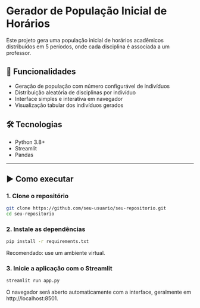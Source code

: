 # Gerador de População Inicial de Horários

Este projeto gera uma população inicial de horários acadêmicos distribuídos em 5 períodos, onde cada disciplina é associada a um professor.

## 🚀 Funcionalidades

- Geração de população com número configurável de indivíduos
- Distribuição aleatória de disciplinas por indivíduo
- Interface simples e interativa em navegador
- Visualização tabular dos indivíduos gerados

## 🛠️ Tecnologias

- Python 3.8+
- Streamlit
- Pandas

---

## ▶️ Como executar

### 1. Clone o repositório

```bash
git clone https://github.com/seu-usuario/seu-repositorio.git
cd seu-repositorio
```

### 2. Instale as dependências

```bash
pip install -r requirements.txt
```
Recomendado: use um ambiente virtual.

### 3. Inicie a aplicação com o Streamlit

```bash
streamlit run app.py
```
O navegador será aberto automaticamente com a interface, geralmente em http://localhost:8501.